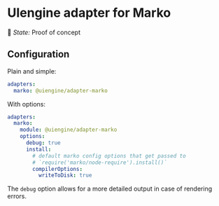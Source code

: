 # UIengine adapter for Marko

🚦 *State:* Proof of concept

## Configuration

Plain and simple:

```yaml
adapters:
  marko: @uiengine/adapter-marko
```

With options:

```yaml
adapters:
  marko:
    module: @uiengine/adapter-marko
    options:
      debug: true
      install:
        # default marko config options that get passed to
        # `require('marko/node-require').install()`
        compilerOptions:
          writeToDisk: true
```

The `debug` option allows for a more detailed output in case of rendering errors.

